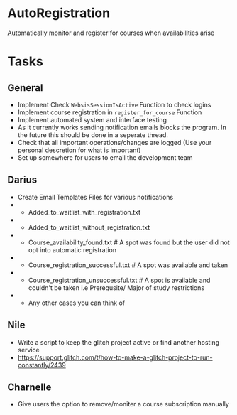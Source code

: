 # AutoRegistration
Automatically monitor and register for courses when availabilities arise

# Tasks 
## General 
* Implement Check ```WebsisSessionIsActive``` Function to check logins
* Implement course registration in ```register_for_course``` Function
* Implement automated system and interface testing
* As it currently works sending notification emails blocks the program. In the future this should be done in a seperate thread.
* Check that all important operations/changes are logged (Use your personal descretion for what is important)
* Set up somewhere for users to email the development team
## Darius 
* Create Email Templates Files for various notifications 
* * Added_to_waitlist_with_registration.txt
* * Added_to_waitlist_without_registration.txt
* * Course_availability_found.txt # A spot was found but the user did not opt into automatic registration
* * Course_registration_successful.txt # A spot was available and taken
* * Course_registration_unsuccessful.txt # A spot is available and couldn't be taken i.e Prerequsite/ Major of study restrictions
* * Any other cases you can think of
## Nile 
* Write a script to keep the glitch project active or find another hosting service
* https://support.glitch.com/t/how-to-make-a-glitch-project-to-run-constantly/2439
## Charnelle 
* Give users the option to remove/moniter a course subscription manually 